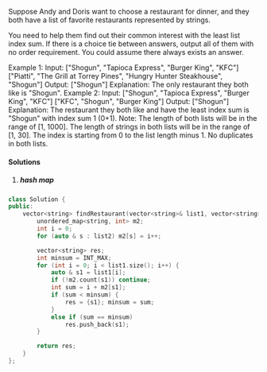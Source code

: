 Suppose Andy and Doris want to choose a restaurant for dinner, and they both have a list of favorite restaurants represented by strings.

You need to help them find out their common interest with the least list index sum. If there is a choice tie between answers, output all of them with no order requirement. You could assume there always exists an answer.

Example 1:
Input:
["Shogun", "Tapioca Express", "Burger King", "KFC"]
["Piatti", "The Grill at Torrey Pines", "Hungry Hunter Steakhouse", "Shogun"]
Output: ["Shogun"]
Explanation: The only restaurant they both like is "Shogun".
Example 2:
Input:
["Shogun", "Tapioca Express", "Burger King", "KFC"]
["KFC", "Shogun", "Burger King"]
Output: ["Shogun"]
Explanation: The restaurant they both like and have the least index sum is "Shogun" with index sum 1 (0+1).
Note:
The length of both lists will be in the range of [1, 1000].
The length of strings in both lists will be in the range of [1, 30].
The index is starting from 0 to the list length minus 1.
No duplicates in both lists.

#### Solutions


1. ##### hash map

```cpp
class Solution {
public:
    vector<string> findRestaurant(vector<string>& list1, vector<string>& list2) {
        unordered_map<string, int> m2;
        int i = 0;
        for (auto & s : list2) m2[s] = i++;

        vector<string> res;
        int minsum = INT_MAX;
        for (int i = 0; i < list1.size(); i++) {
            auto & s1 = list1[i];
            if (!m2.count(s1)) continue;
            int sum = i + m2[s1];
            if (sum < minsum) {
                res = {s1}; minsum = sum;
            }
            else if (sum == minsum)
                res.push_back(s1);
        }

        return res;
    }
};
```
